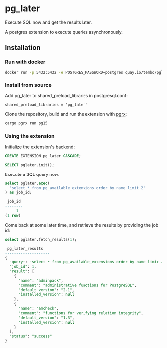 # pg_later
Execute SQL now and get the results later.

A postgres extension to execute queries asynchronously. 

## Installation

### Run with docker

```bash
docker run -p 5432:5432 -e POSTGRES_PASSWORD=postgres quay.io/tembo/pglater-pg:latest
```

### Install from source

Add pg_later to shared_preload_libraries in postgresql.conf:

```text
shared_preload_libraries = 'pg_later'
```

Clone the repository, build and run the extension with [pgrx](https://github.com/pgcentralfoundation/pgrx):

```bash
cargo pgrx run pg15
```

### Using the extension

Initialize the extension's backend:

```sql
CREATE EXTENSION pg_later CASCADE;

SELECT pglater.init();
```

Execute a SQL query now:

```sql
select pglater.exec(
  'select * from pg_available_extensions order by name limit 2'
) as job_id;

 job_id 
--------
     1
(1 row)
```

Come back at some later time, and retrieve the results by providing the job id:

```sql
select pglater.fetch_results(1);

 pg_later_results                                                                                                                                                                                       
--------------------
{
  "query": "select * from pg_available_extensions order by name limit 2",
  "job_id": 1,
  "result": [
    {
      "name": "adminpack",
      "comment": "administrative functions for PostgreSQL",
      "default_version": "2.1",
      "installed_version": null
    },
    {
      "name": "amcheck",
      "comment": "functions for verifying relation integrity",
      "default_version": "1.3",
      "installed_version": null
    }
  ],
  "status": "success"
}
```
